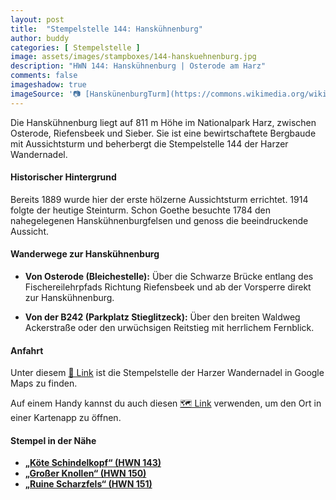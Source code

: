 ```yaml
---
layout: post
title:  "Stempelstelle 144: Hanskühnenburg"
author: buddy
categories: [ Stempelstelle ]
image: assets/images/stampboxes/144-hanskuehnenburg.jpg
description: "HWN 144: Hanskühnenburg | Osterode am Harz"
comments: false
imageshadow: true
imageSource: '📷 [HanskünenburgTurm](https://commons.wikimedia.org/wiki/File:HanskuehnenburgTurm.jpg) von Der ursprünglich hochladende Benutzer war <a href="https://en.wikipedia.org/wiki/de:User:Kassandro" class="extiw" title="w:de:User:Kassandro">Kassandro</a> in der <a href="https://en.wikipedia.org/wiki/de:" class="extiw" title="w:de:">Wikipedia auf Deutsch</a> unter Lizenz [CC BY-SA 3.0](http://creativecommons.org/licenses/by-sa/3.0/)'
---
```


Die Hanskühnenburg liegt auf 811 m Höhe im Nationalpark Harz, zwischen Osterode, Riefensbeek und Sieber. Sie ist eine bewirtschaftete Bergbaude mit Aussichtsturm und beherbergt die Stempelstelle 144 der Harzer Wandernadel. 

#### Historischer Hintergrund

Bereits 1889 wurde hier der erste hölzerne Aussichtsturm errichtet. 1914 folgte der heutige Steinturm. Schon Goethe besuchte 1784 den nahegelegenen Hanskühnenburgfelsen und genoss die beeindruckende Aussicht. 

#### Wanderwege zur Hanskühnenburg

- **Von Osterode (Bleichestelle):** Über die Schwarze Brücke entlang des Fischereilehrpfads Richtung Riefensbeek und ab der Vorsperre direkt zur Hanskühnenburg. 

- **Von der B242 (Parkplatz Stieglitzeck):** Über den breiten Waldweg Ackerstraße oder den urwüchsigen Reitstieg mit herrlichem Fernblick. 

#### Anfahrt

Unter diesem [📍 Link](https://www.google.com/maps/dir/?api=1&origin=&destination=51.7506%2C10.4111) ist die Stempelstelle der Harzer Wandernadel in Google Maps zu finden.

<div class="android-only">
  Auf einem Handy kannst du auch diesen 
  <a href="geo:51.7506,10.4111">🗺️ Link</a> 
  verwenden, um den Ort in einer Kartenapp zu öffnen.
  <p></p>
</div>

#### Stempel in der Nähe

- [**„Köte Schindelkopf“ (HWN 143)**](/stempelstelle-143-koete-schindelkopf)
- [**„Großer Knollen“ (HWN 150)**](/stempelstelle-150-grosser-knollen)
- [**„Ruine Scharzfels“ (HWN 151)**](/stempelstelle-151-ruine-scharzfels)
